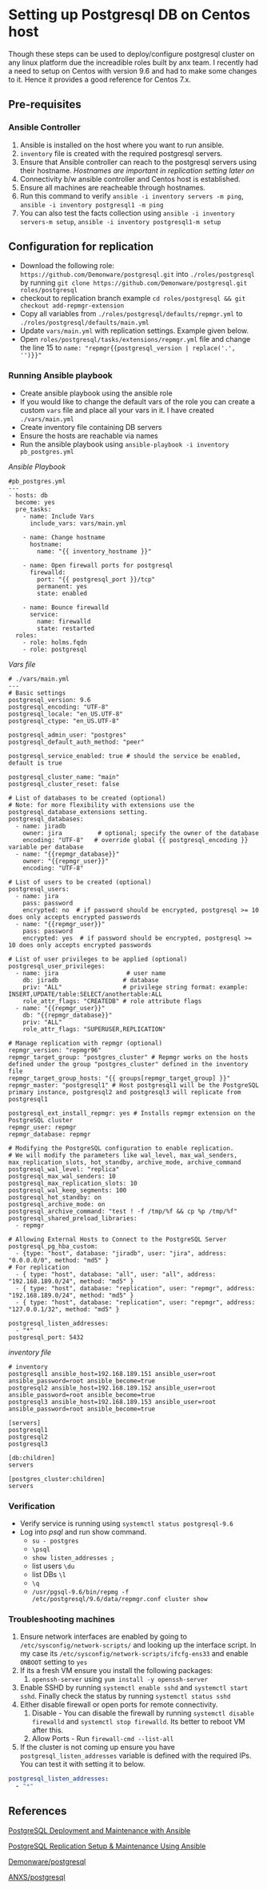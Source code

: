 # Setting up Postgresql DB on Centos host

Though these steps can be used to deploy/configure postgresql cluster on any linux platform due the increadible roles built by anx team.
I recently had a need to setup on Centos with version 9.6 and had to make some changes to it. Hence it provides a good reference for Centos 7.x.

## Pre-requisites

### Ansible Controller

1. Ansible is installed on the host where you want to run ansible.
2. `inventory` file is created with the required postgresql servers.
3. Ensure that Ansible controller can reach to the postgresql servers using their hostname. *Hostnames are important in replication setting later on*
4. Connectivity b/w ansible controller and Centos host is established.
5. Ensure all machines are reacheable through hostnames.
6. Run this command to verify `ansible -i inventory servers -m ping`, `ansible -i inventory postgresql1 -m ping`
7. You can also test the facts collection using `ansible -i inventory servers-m setup`, `ansible -i inventory postgresql1-m setup`

## Configuration for replication

- Download the following role: `https://github.com/Demonware/postgresql.git` into `./roles/postgresql` by running `git clone https://github.com/Demonware/postgresql.git roles/postgresql`
- checkout to replication branch example `cd roles/postgresql && git checkout add-repmgr-extension`
- Copy all variables from `./roles/postgresql/defaults/repmgr.yml` to `./roles/postgresql/defaults/main.yml`
- Update `vars/main.yml` with replication settings. Example given below.
- Open `roles/postgresql/tasks/extensions/repmgr.yml` file and change the line 15 to `name: "repmgr{{postgresql_version | replace('.', '')}}"`

### Running Ansible playbook

- Create ansible playbook using the ansible role
- If you would like to change the default vars of the role you can create a custom `vars` file and place all your vars in it. I have created `./vars/main.yml`
- Create inventory file containing DB servers
- Ensure the hosts are reachable via names
- Run the ansible playbook using `ansible-playbook -i inventory pb_postgres.yml`

*Ansible Playbook*

```ansible
#pb_postgres.yml
---
- hosts: db
  become: yes
  pre_tasks:
    - name: Include Vars
      include_vars: vars/main.yml

    - name: Change hostname
      hostname:
        name: "{{ inventory_hostname }}"

    - name: Open firewall ports for postgresql
      firewalld:
        port: "{{ postgresql_port }}/tcp"
        permanent: yes
        state: enabled

    - name: Bounce firewalld
      service:
        name: firewalld
        state: restarted
  roles:
    - role: holms.fqdn
    - role: postgresql
```

*Vars file*

```ansible
# ./vars/main.yml
---
# Basic settings
postgresql_version: 9.6
postgresql_encoding: "UTF-8"
postgresql_locale: "en_US.UTF-8"
postgresql_ctype: "en_US.UTF-8"

postgresql_admin_user: "postgres"
postgresql_default_auth_method: "peer"

postgresql_service_enabled: true # should the service be enabled, default is true

postgresql_cluster_name: "main"
postgresql_cluster_reset: false

# List of databases to be created (optional)
# Note: for more flexibility with extensions use the postgresql_database_extensions setting.
postgresql_databases:
  - name: jiradb
    owner: jira          # optional; specify the owner of the database
    encoding: "UTF-8"   # override global {{ postgresql_encoding }} variable per database
  - name: "{{repmgr_database}}"
    owner: "{{repmgr_user}}"
    encoding: "UTF-8"

# List of users to be created (optional)
postgresql_users:
  - name: jira
    pass: password
    encrypted: no  # if password should be encrypted, postgresql >= 10 does only accepts encrypted passwords
  - name: "{{repmgr_user}}"
    pass: password
    encrypted: yes  # if password should be encrypted, postgresql >= 10 does only accepts encrypted passwords

# List of user privileges to be applied (optional)
postgresql_user_privileges:
  - name: jira                   # user name
    db: jiradb                  # database
    priv: "ALL"                 # privilege string format: example: INSERT,UPDATE/table:SELECT/anothertable:ALL
    role_attr_flags: "CREATEDB" # role attribute flags
  - name: "{{repmgr_user}}"
    db: "{{repmgr_database}}"
    priv: "ALL"
    role_attr_flags: "SUPERUSER,REPLICATION"

# Manage replication with repmgr (optional)
repmgr_version: "repmgr96"
repmgr_target_group: "postgres_cluster" # Repmgr works on the hosts defined under the group "postgres_cluster" defined in the inventory file
repmgr_target_group_hosts: "{{ groups[repmgr_target_group] }}"
repmgr_master: "postgresql1" # Host postgresql1 will be the PostgreSQL primary instance, postgresql2 and postgresql3 will replicate from postgresql1

postgresql_ext_install_repmgr: yes # Installs repmgr extension on the PostgreSQL cluster
repmgr_user: repmgr
repmgr_database: repmgr

# Modifying the PostgreSQL configuration to enable replication.
# We will modify the parameters like wal_level, max_wal_senders, max_replication_slots, hot_standby, archive_mode, archive_command
postgresql_wal_level: "replica"
postgresql_max_wal_senders: 10
postgresql_max_replication_slots: 10
postgresql_wal_keep_segments: 100
postgresql_hot_standby: on
postgresql_archive_mode: on
postgresql_archive_command: "test ! -f /tmp/%f && cp %p /tmp/%f"
postgresql_shared_preload_libraries:
  - repmgr

# Allowing External Hosts to Connect to the PostgreSQL Server
postgresql_pg_hba_custom:
  - {type: "host", database: "jiradb", user: "jira", address: "0.0.0.0/0", method: "md5" }
# For replication
  - { type: "host", database: "all", user: "all", address: "192.168.189.0/24", method: "md5" }
  - { type: "host", database: "replication", user: "repmgr", address: "192.168.189.0/24", method: "md5" }  
  - { type: "host", database: "replication", user: "repmgr", address: "127.0.0.1/32", method: "md5" }  

postgresql_listen_addresses:
  - "*"
postgresql_port: 5432

```

*inventory file*

```ansible
# inventory
postgresql1 ansible_host=192.168.189.151 ansible_user=root ansible_password=root ansible_become=true
postgresql2 ansible_host=192.168.189.152 ansible_user=root ansible_password=root ansible_become=true
postgresql3 ansible_host=192.168.189.153 ansible_user=root ansible_password=root ansible_become=true

[servers]
postgresql1
postgresql2
postgresql3

[db:children]
servers

[postgres_cluster:children]
servers
```

### Verification

- Verify service is running using `systemctl status postgresql-9.6`
- Log into *psql* and run show command.
  - `su - postgres`
  - `\psql`
  - `show listen_addresses ;`
  - list users `\du`
  - list DBs `\l`
  - `\q`
  - `/usr/pgsql-9.6/bin/repmg -f /etc/postgresql/9.6/data/repmgr.conf cluster show`

### Troubleshooting machines

1. Ensure network interfaces are enabled by going to `/etc/sysconfig/network-scripts/` and looking up the interface script. In my case its `/etc/sysconfig/network-scripts/ifcfg-ens33` and enable `ONBOOT` setting to `yes`
2. If its a fresh VM ensure you install the following packages:
    1. `openssh-server` using `yum install -y openssh-server`
3. Enable SSHD by running `systemctl enable sshd` and `systemctl start sshd`. Finally check the status by running `systemctl status sshd`
4. Either disable firewall or open ports for remote connectivity.
    1. Disable - You can disable the firewall by running `systemctl disable firewalld` and `systemctl stop firewalld`. Its better to reboot VM after this.
    2. Allow Ports - Run `firewall-cmd --list-all`
5. If the cluster is not coming up ensure you have `postgresql_listen_addresses` variable is defined with the required IPs. You can test it with setting it to below.

```yaml
postgresql_listen_addresses:
  - "*"
```

## References

[PostgreSQL Deployment and Maintenance with Ansible](https://severalnines.com/database-blog/postgresql-deployment-and-maintenance-ansible)

[PostgreSQL Replication Setup &amp; Maintenance Using Ansible](https://severalnines.com/database-blog/postgresql-replication-setup-maintenance-using-ansible)

[Demonware/postgresql](https://github.com/Demonware/postgresql)

[ANXS/postgresql](https://github.com/ANXS/postgresql)